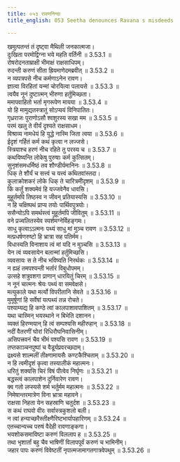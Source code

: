 ```yaml
---
title: ०५३ रावणनिन्दा
title_english: 053 Seetha denounces Ravana s misdeeds

---
```

<div class="audioEmbed"  caption="श्रीराम-हरिसीताराममूर्ति-घनपाठिभ्यां वचनम्" src="https://archive.org/download/Ramayana-recitation-Sriram-harisItArAmamUrti-Ghanapaati-v2/Kanda_3/Kanda_3_ARK-053-Ravana_Nindaa.mp3"></div>

खमुत्पतन्तं तं दृष्ट्वा मैथिली जनकात्मजा।  
दुःखिता परमोद्विग्ना भये महति वर्तिनी ॥ 3.53.1 ॥   
रोषरोदनताम्राक्षी भीमाक्षं राक्षसाधिपम्।  
रुदन्ती करुणं सीता ह्रियमाणेदमब्रवीत् ॥ 3.53.2 ॥   
न व्यपत्रपसे नीच कर्मणाऽनेन रावण।  
ज्ञात्वा विरहितां यन्मां चोरयित्वा पलायसे ॥ 3.53.3 ॥   
त्वयैव नूनं दुष्टात्मन् भीरुणा हर्तुमिच्छता।  
ममापवाहितो भर्ता मृगरूपेण मायया ॥ 3.53.4 ॥   
यो हि मामुद्यतस्त्रातुं सोऽप्ययं विनिपातितः।  
गृध्रराजः पुराणोऽसौ श्वशुरस्य सखा मम ॥ 3.53.5 ॥   
परमं खलु ते वीर्यं दृश्यते राक्षसाधम।  
विश्राव्य नामधेयं हि युद्धे नास्मि जिता त्वया ॥ 3.53.6 ॥   
ईदृशं गर्हितं कर्म कथं कृत्वा न लज्जसे।  
स्त्रियाश्च हरणं नीच रहिते तु परस्य च ॥ 3.53.7 ॥   
कथयिष्यन्ति लोकेषु पुरुषाः कर्म कुत्सितम्।  
सुनृशंसमधर्मिष्ठं तव शौण्डीर्यमानिनः ॥ 3.53.8 ॥   
धिक् ते शौर्यं च सत्त्वं च यत्त्वं कथितवांस्तदा।  
कुलाक्रोशकरं लोके धिक् ते चारित्रमीदृशम् ॥ 3.53.9 ॥   
किं कर्तुं शक्यमेवं हि यज्जवेनैव धावसि।  
मुहूर्तमपि तिष्ठस्व न जीवन् प्रतियास्यसि ॥ 3.53.10 ॥   
न हि चक्षिष्पथं प्राप्य तयोः पार्थिवपुत्रयोः।  
ससैन्योऽपि समर्थस्त्वं मुहूर्तमपि जीवितुम् ॥ 3.53.11 ॥   
वने प्रज्वलितस्येव स्पर्शमग्नेर्विहङ्गमः।  
साधु कृत्वाऽऽत्मनः पथ्यं साधु मां मुञ्च रावण ॥ 3.53.12 ॥   
मत्प्रधर्षणरुष्टो हि भ्रात्रा सह पतिर्मम।  
विधास्यति विनाशाय त्वं मां यदि न मुञ्चसि ॥ 3.53.13 ॥   
येन त्वं व्यवसायेन बलान्मां हर्तुमिच्छसि।  
व्यवसायः स ते नीच भविष्यति निरर्थकः ॥ 3.53.14 ॥   
न ह्यहं तमपश्यन्ती भर्तारं विबुधोपमम्।  
उत्सहे शत्रुवशगा प्राणान् धारयितुं चिरम् ॥ 3.53.15 ॥   
न नूनं चात्मनः श्रेयः पथ्यं वा समवेक्षसे।  
मत्युकाले यथा मर्त्यो विपरीतानि सेवते ॥ 3.53.16 ॥   
मुमूर्षूणां हि सर्वेषां यत्पथ्यं तन्न रोचते।  
पश्याम्यद्य हि कण्ठे त्वां कालपाशावपाशितम् ॥ 3.53.17 ॥   
यथा चास्मिन् भयस्थाने न बिभेति दशानन।  
व्यक्तं हिरण्मयान् हि त्वं सम्पश्यसि महीरुहान् ॥ 3.53.18 ॥   
नदीं वैतरणीं घोरां रिधिरौघनिवासिनीम्।  
असिपत्त्रवनं चैव भीमं पश्यसि रावण ॥ 3.53.19 ॥   
तप्तकाञ्चनपुष्पां च वैडूर्यप्रवरच्छदाम्।  
द्रक्ष्यसे शाल्मलीं तीक्ष्णामायसैः कण्टकैश्चिताम् ॥ 3.53.20 ॥   
न हि त्वमीदृशं कृत्वा तस्यालीकं महात्मनः।  
धरितुं शक्यसि चिरं विषं पीत्वेव निर्घृणः ॥ 3.53.21 ॥   
बद्धस्त्वं कालपाशेन दुर्निवारेण रावण।  
क्व गतो लप्स्यसे शर्म भर्तुर्मम महात्मनः ॥ 3.53.22 ॥   
निमेषान्तरमात्रेण विना भ्रात्रा महावने।  
राक्षसा निहता येन सहस्राणि चतुर्दश ॥ 3.53.23 ॥   
स कथं राघवो वीरः सर्वास्त्रकुशलो बली।  
न त्वां हन्याच्छरैस्तीक्ष्णैरिष्टभार्यापहारिणम् ॥ 3.53.24 ॥   
एतच्चान्यच्च परुषं वैदेही रावणाङ्कगा।  
भयशोकसमाविष्टा करुणं विललाप ह ॥ 3.53.25 ॥   
तथा भृशार्तां बहु चैव भाषिणीं विलापपूर्वं करुणं च भामिनीम्।  
जहार पापः करुणं विवेष्टतीं नृपात्मजामागतगात्रवेपथुम् ॥ 3.53.26 ॥   
